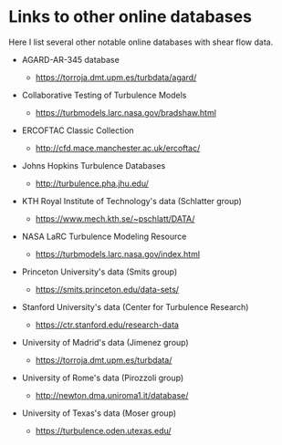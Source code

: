 Links to other online databases
===============================

Here I list several other notable online databases with shear flow data.

- AGARD-AR-345 database

    - <https://torroja.dmt.upm.es/turbdata/agard/>

- Collaborative Testing of Turbulence Models

    - <https://turbmodels.larc.nasa.gov/bradshaw.html>

- ERCOFTAC Classic Collection

    - <http://cfd.mace.manchester.ac.uk/ercoftac/>

- Johns Hopkins Turbulence Databases

    - <http://turbulence.pha.jhu.edu/>

- KTH Royal Institute of Technology's data (Schlatter group)

    - <https://www.mech.kth.se/~pschlatt/DATA/>

- NASA LaRC Turbulence Modeling Resource

    - <https://turbmodels.larc.nasa.gov/index.html>

- Princeton University's data (Smits group)

    - <https://smits.princeton.edu/data-sets/>

- Stanford University's data (Center for Turbulence Research)

    - <https://ctr.stanford.edu/research-data>

- University of Madrid's data (Jimenez group)

    - <https://torroja.dmt.upm.es/turbdata/>

- University of Rome's data (Pirozzoli group)

    - <http://newton.dma.uniroma1.it/database/>

- University of Texas's data (Moser group)

    - <https://turbulence.oden.utexas.edu/>

